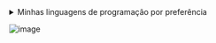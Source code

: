 <details>
<summary>Minhas linguagens de programação por preferência</summary>
<ul>
	<li>(<b>S</b>) Java, Kotlin e Rust</li>
	<li>(<b>A</b>) JavaScript, TypesScript, Python e Ruby</li>
	<li>(<b>B</b>) Lua, C# e PHP</li>
	<li>(<b>C</b>) Powershell e C++</li>
	<li>(<b>D</b>) CoffeScript e Clojure</li>

</ul>  
</details>

![image](https://github.com/pedropsortiz/pedropsortiz/assets/78219497/cb62bbe7-7039-42bb-a5fb-f42c8ee07d4c)
